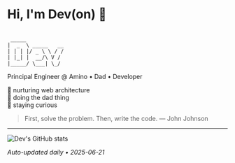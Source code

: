 # Hi, I'm Dev(on) 👋

```

 _____             
|  _  \ _____   __
| | | |/ _ \ \ / /
| |_| |  __/\ V / 
|_____/ \___| \_/  
```

Principal Engineer @ Amino • Dad • Developer

🚀 nurturing web architecture  
🌳 doing the dad thing  
📖 staying curious

> First, solve the problem. Then, write the code. — John Johnson

---

![Dev's GitHub stats](https://github-readme-stats.vercel.app/api?username=devdumpling&show_icons=true&theme=minimal)

*Auto-updated daily • 2025-06-21*
